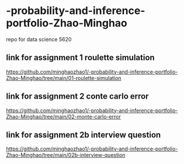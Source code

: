 # -probability-and-inference-portfolio-Zhao-Minghao
repo for data science 5620
## link for assignment 1 roulette simulation
https://github.com/minghaozhao1/-probability-and-inference-portfolio-Zhao-Minghao/tree/main/01-roulette-simulation

## link for assignment 2 conte carlo error
https://github.com/minghaozhao1/-probability-and-inference-portfolio-Zhao-Minghao/tree/main/02-monte-carlo-error

## link for assignment 2b interview question
https://github.com/minghaozhao1/-probability-and-inference-portfolio-Zhao-Minghao/tree/main/02b-interview-question
